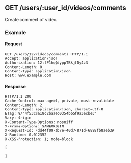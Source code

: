 ## GET /users/:user_id/videos/comments
Create comment of video.

### Example

#### Request
```
GET /users/12/videos/comments HTTP/1.1
Accept: application/json
Authorization: 12:fP1hqQdyppTBkjfDy4z3
Content-Length: 0
Content-Type: application/json
Host: www.example.com
```

#### Response
```
HTTP/1.1 200
Cache-Control: max-age=0, private, must-revalidate
Content-Length: 2
Content-Type: application/json; charset=utf-8
ETag: W/"4f53cda18c2baa0c0354bb5f9a3ecbe5"
Vary: Origin
X-Content-Type-Options: nosniff
X-Frame-Options: SAMEORIGIN
X-Request-Id: 4dd44f09-3b7e-40d7-871d-6898fb8aeb39
X-Runtime: 0.012352
X-XSS-Protection: 1; mode=block

[

]
```
